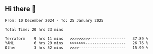 ## Hi there 👋

<!-- TECHNOLOGIES:START -->
<!-- TECHNOLOGIES:END -->

<!--START_SECTION:waka-->

```txt
From: 10 December 2024 - To: 25 January 2025

Total Time: 20 hrs 23 mins

Terraform    9 hrs 11 mins   >>>>>>>>>----------------   37.89 %
YAML         6 hrs 29 mins   >>>>>>>------------------   26.76 %
Other        3 hrs 52 mins   >>>>---------------------   15.99 %
```

<!--END_SECTION:waka-->

